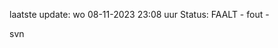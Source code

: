 laatste update: 
wo 08-11-2023 23:08   uur 
Status: FAALT - fout - 
<div class="service R">svn</div>